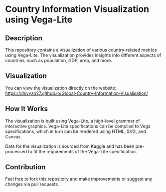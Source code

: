 # Country Information Visualization using Vega-Lite

## Description

This repository contains a visualization of various country-related metrics using Vega-Lite. The visualization provides insights into different aspects of countries, such as population, GDP, area, and more. 

## Visualization

You can view the visualization directly on the website: https://dhivyan27.github.io/Global-Country-Information-Visualisation/

## How It Works

The visualization is built using Vega-Lite, a high-level grammar of interactive graphics. Vega-Lite specifications can be compiled to Vega specifications, which in turn can be rendered using HTML, SVG, and Canvas.

Data for the visualization is sourced from Kaggle and has been pre-processed to fit the requirements of the Vega-Lite specification.


## Contribution

Feel free to fork this repository and make improvements or suggest any changes via pull requests.


